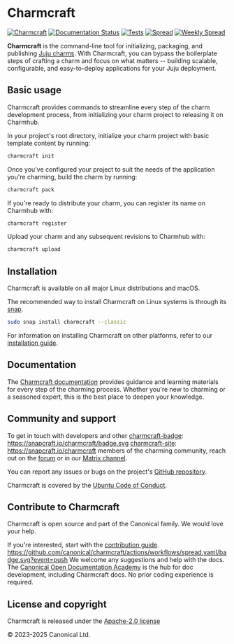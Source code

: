 # Charmcraft

[![Charmcraft][charmcraft-badge]](charmcraft-latest)
[![Documentation Status][rtd-badge]](rtd-latest)
[![Tests][tests-badge]](tests-results)
[![Spread][spread-badge]](spread-results)
[![Weekly Spread][weekly-spread-badge]](weekly-spread-results)

**Charmcraft** is the command-line tool for initializing, packaging, and publishing
[Juju charms](https://documentation.ubuntu.com/juju/3.6/reference/charm). With
Charmcraft, you can bypass the boilerplate steps of crafting a charm and focus on what
matters -- building scalable, configurable, and easy-to-deploy applications for your
Juju deployment.

## Basic usage

Charmcraft provides commands to streamline every step of the charm development process,
from initializing your charm project to releasing it on Charmhub.

In your project's root directory, initialize your charm project with basic template
content by running:

```bash
charmcraft init
```

Once you've configured your project to suit the needs of the application you're
charming, build the charm by running:

```bash
charmcraft pack
```

If you're ready to distribute your charm, you can register its name on Charmhub with:

```bash
charmcraft register
```

Upload your charm and any subsequent revisions to Charmhub with:

```bash
charmcraft upload
```

## Installation

Charmcraft is available on all major Linux distributions and macOS.

The recommended way to install Charmcraft on Linux systems is through its
[snap](https://snapcraft.io/charmcraft).

```bash
sudo snap install charmcraft --classic
```

For information on installing Charmcraft on other platforms, refer to our [installation
guide](https://canonical-charmcraft.readthedocs-hosted.com/en/stable/howto/set-up-charmcraft).

## Documentation

The [Charmcraft
documentation](https://canonical-charmcraft.readthedocs-hosted.com/en/stable/) provides
guidance and learning materials for every step of the charming process. Whether you're
new to charming or a seasoned expert, this is the best place to deepen your knowledge.

## Community and support

To get in touch with developers and other
[charmcraft-badge]: https://snapcraft.io/charmcraft/badge.svg
[charmcraft-site]: https://snapcraft.io/charmcraft members of the charming community, reach
out on the [forum](https://discourse.charmhub.io) or in our [Matrix
channel](https://matrix.to/#/#charmhub-charmcraft:ubuntu.com).

You can report any issues or bugs on the project's [GitHub
repository](https://github.com/canonical/charmcraft/issues).

Charmcraft is covered by the [Ubuntu Code of
Conduct](https://ubuntu.com/community/ethos/code-of-conduct).

## Contribute to Charmcraft

Charmcraft is open source and part of the Canonical family. We would love your help.

If you're interested, start with the [contribution guide](CONTRIBUTING.md).
https://github.com/canonical/charmcraft/actions/workflows/spread.yaml/badge.svg?event=push
We welcome any suggestions and help with the docs. The [Canonical Open Documentation
Academy](https://github.com/canonical/open-documentation-academy) is the hub for doc
development, including Charmcraft docs. No prior coding experience is required.

## License and copyright

Charmcraft is released under the [Apache-2.0 license](LICENSE)

© 2023-2025 Canonical Ltd.

[charmcraft-badge]: https://snapcraft.io/charmcraft/badge.svg
[charmcraft-site]: https://snapcraft.io/charmcraft
[rtd-badge]: https://readthedocs.com/projects/canonical-charmcraft/badge/?version=latest
[rtd-latest]: https://canonical-charmcraft.readthedocs-hosted.com/en/latest/?badge=latest
[tests-badge]: https://github.com/canonical/charmcraft/actions/workflows/tests.yaml/badge.svg?event=push
[tests-results]: https://github.com/canonical/charmcraft/actions/workflows/tests.yaml
[spread-badge]: https://github.com/canonical/charmcraft/actions/workflows/spread.yaml/badge.svg?event=push
[spread-results]: https://github.com/canonical/charmcraft/actions/workflows/spread.yaml
[weekly-spread-badge]: https://github.com/canonical/charmcraft/actions/workflows/spread-large.yaml/badge.svg
[weekly-spread-results]: https://github.com/canonical/charmcraft/actions/workflows/spread-large.yaml
